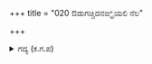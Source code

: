 +++
title = "020 ಔಡುಗಚ್ಚಿದನಙ್ಘ್ರಿಯಲಿ ನೆಲ"

+++

<details><summary>ಗದ್ಯ (ಕ.ಗ.ಪ) </summary>

20. ಭೀಮಸೇನನು ತುಟಿಕಚ್ಚಿ, ಪಾದದಲ್ಲಿ ನೆಲವನ್ನು ಒಡೆಯುವಂತೆ ಒದೆದನು. ಕೈಬೆರಳಲ್ಲಿ ಗದಾದಂಡವನ್ನು ಸಿಟ್ಟಿನಿಂದ ಮುರಿಯುವಂತೆ ಒತ್ತಿದನು. ಕೌರವನೊಂದಿಗೆ ಕಾದಾಡಬೇಕೆಂಬ ಭೀಮನ ಈ ಅಭಿಪ್ರಾಯವನ್ನು ತಿಳಿದು ಧರ್ಮರಾಯನು ಅವನನ್ನು ಸಾಮ ಮಾತುಗಳಿಂದ ಸಂತೈಸಿದನು.
</details>
